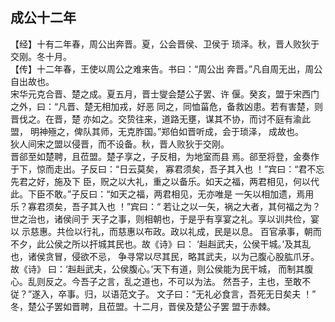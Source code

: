 ## 成公十二年

【经】十有二年春，周公出奔晋。夏，公会晋侯、卫侯于
琐泽。秋，晋人败狄于交刚。冬十月。  
【传】十二年春，王使以周公之难来告。书曰：“周公出
奔晋。”凡自周无出，周公自出故也。  
宋华元克合晋、楚之成。夏五月，晋士燮会楚公子罢、许
偃。癸亥，盟于宋西门之外，曰：“凡晋、楚无相加戎，好恶
同之，同恤菑危，备救凶患。若有害楚，则晋伐之。在晋，楚
亦如之。交贽往来，道路无壅，谋其不协，而讨不庭有渝此盟，
明神殛之，俾队其师，无克胙国。”郑伯如晋听成，会于琐泽，
成故也。  
狄人间宋之盟以侵晋，而不设备。秋，晋人败狄于交刚。  
晋郤至如楚聘，且莅盟。楚子享之，子反相，为地室而县
焉。郤至将登，金奏作于下，惊而走出。子反曰：“日云莫矣，
寡君须矣，吾子其入也 ！”宾曰：“君不忘先君之好，施及下
臣，贶之以大礼，重之以备乐。如天之福，两君相见，何以代
此。下臣不敢。”子反曰：“如天之福，两君相见，无亦唯是
一矢以相加遗，焉用乐？寡君须矣，吾子其入也 ！”宾曰：“
若让之以一矢，祸之大者，其何福之为？世之治也，诸侯间于
天子之事，则相朝也，于是乎有享宴之礼。享以训共俭，宴以
示慈惠。共俭以行礼，而慈惠以布政。政以礼成，民是以息。
百官承事，朝而不夕，此公侯之所以扞城其民也。故《诗》曰：
‘赳赳武夫，公侯干城。’及其乱也，诸侯贪冒，侵欲不忌，
争寻常以尽其民，略其武夫，以为己腹心股肱爪牙。故《诗》
曰：‘赳赳武夫，公侯腹心。’天下有道，则公侯能为民干城，
而制其腹心。乱则反之。今吾子之言，乱之道也，不可以为法。
然吾子，主也，至敢不従？”遂入，卒事。归，以语范文子。
文子曰：“无礼必食言，吾死无日矣夫 ！”
冬，楚公子罢如晋聘，且莅盟。十二月，晋侯及楚公子罢
盟于赤棘。  


